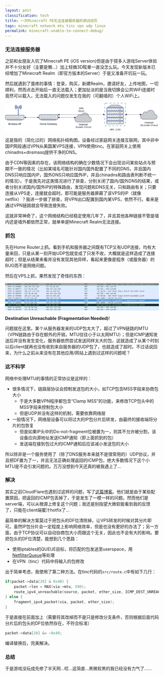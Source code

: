 ```yaml
---
layout: post
classification: tech
title: 一次Minecraft PE无法连接服务器的调试经历
tags: minecraft network mtu tinc vpn udp linux
permalink: minecraft-unable-to-connect-debug/
---
```


### 无法连接服务器

之前和女朋友入坑了Minecraft PE (iOS version)但是由于搭多人游戏Server体验并不十分友好（主要是懒…）加上轻微3D眩晕一直没怎么玩。今天发现新版本已经增加了Minecraft Realm（即官方版本的Server）于是又准备开坑玩一玩。

然后就遇到了蛋疼的事情：登录，购买，新建Realm，邀请好友，上传地图，一切顺利，然而点击开始后一直无法载入；更加扯淡的是当我切换会公共WiFi连接时竟然可以载入，无法载入的问题仅发生在我的（可翻墙的）个人WiFi上。

![](./images/vpn-network-diagram.png)

这是我的（简化过的）网络拓扑结构图。设备经过家庭网关连接互联网，其中非中国IP网段通过VPN从美国某VPS连接，VPN使用tinc。在家庭网关上使用chinadns+dnsmasq提供干净的DNS。

由于CDN等因素的存在，该网络结构的确在少数情况下会出现访问某些站点与预期不一致的情况（比如某域名可能针对国内国外配置了不同的DNS，并且国内DNS只响应国内IP，国外DNS只响应国外IP，并且chinadns和路由表判断不统一的情况）。于是我先对这类情况进行了排查，分别关闭了国内/国外DNS的结果，或者分别关闭国内/国外IP的特殊路由，发现问题和DNS无关，只和路由有关；只要连接从VPS走，连接就会超时。那可能是服务器屏蔽了该VPS的IP（就像netflix）？我进一步做了排查，将VPN出口配置到国内某VPS，依然不行。看来是通过VPN链路就会导致连接失败。

这就非常神奇了，这个网络结构已经稳定使用几年了，并且其他各种链接不管是墙内还是墙外都依然正常，就单单是Minecraft Realm无法连接。

### 抓包

先在Home Router上抓。看到手机和服务器之间既有TCP又有UDP连接，均有大量来回，只是从某一刻开始UDP包就变成了只发不收，大概就是这样造成了连接超时；但是从结果来看并没有发现其他异样，看起来更像是程序（或服务器）的BUG而不是网络问题。

然后在VPS上抓，果然发现了奇怪的东西：

![](./images/icmp-fragment-needed-wireshark.png)

**Destination Unreachable (Fragmentation Needed)**!

问题就在这里。某个从服务器发来的UDP包太大了，超过了VPN链路的MTU（VPN链路由于存在额外的开销，MTU往往小于以太网MTU）；但是ICMP通知发送后并没有发生变化，服务器依然尝试发送同样太大的包，这就造成了从某个时刻以后client就再也没有收到来自服务器的UDP包了，也就造成了超时。不过话说回来，为什么之前从来没有在其他应用/网站上遇到过这样的问题呢？

### 这不科学

网络中处理MTU的事情的正常协议是这样的：

- 很多情况下，链路层协议会控制发送包的大小，如TCP包含MSS字段来协商包大小
    - 于是大多数VPN程序都包含“Clamp MSS”的功能，来修改TCP包头中的MSS字段来控制包大小
    - 但是UDP并没有这样的机制，需要依靠网络层
- 一般情况下，网络层设备可以将过大的IP包分片后转发，由最终的接收端将分片的包恢复
    - 但是如果IP头中的Do-not-fragment位被置为一，则其不允许被分割，该设备应向源地址发送ICMP通知（即上面抓到的包）
    - 发送端在接到包过大的ICMP通知后应该减小发送包的大小

所以除非是一个服务使用了（除了DNS服务本来就不是很常用的）UDP协议，并且把DF置为了一，并且无法正确处理返回的ICMP包，绝大多数情况下这个小MTU是不会引发问题的。万万没想到今天还真的被我遇上了…

### 解决

其实之前CloudFlare也遇到过这样的问题，写了[这篇博客](https://blog.cloudflare.com/path-mtu-discovery-in-practice/)。他们就是由于某些配置原因，把返回的ICMP包丢掉了，于是发生了一模一样的问题。然而他们是server端，可以从根源上修复这个问题；我还是别指望大微软能看到我的反馈了，只能在client端蜜汁hotfix了…

最简单的解决方案莫过于把包头的DF位清除掉，让VPS转发的时候对其分片即可。虽然IP包分片会一定程度上影响网络效率，但是也没有更好的办法了；另一方面，由于TCP协议可以自动协商包大小而跟这个无关，因此也不会有大的影响。要把包头的DF位清楚，能想到几个思路：

- 使用iptables的QUEUE目标，将匹配的包发送至userspace，用[NetfilterQueue](https://pypi.python.org/pypi/NetfilterQueue)等处理
- 在VPN（tinc）代码中将输入的包修改

出于简单考虑，我使用了第二种方法。在tinc代码的`src/route.c`中有如下几行：

```c
if(packet->data[20] & 0x40) {
    packet->len = MAX(via->mtu, 590);
    route_ipv4_unreachable(source, packet, ether_size, ICMP_DEST_UNREACH, ICMP_FRAG_NEEDED);
} else {
    fragment_ipv4_packet(via, packet, ether_size);
}
```

于是直接在前面加上（需要将其改掉而不是只是修改分支条件，否则根据后面代码分片后的包头的DF位依然存在，不符合标准）

```c
packet->data[20] &= ~0x40;
```

编译替换后，完美解决。

### 总结

于是游戏没玩成先修了半天网…哎…这简直…黑微软黑的我已经没有力气了……
